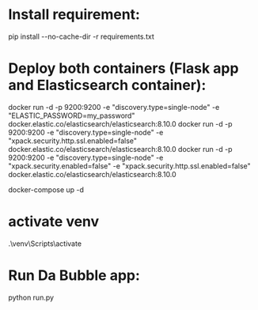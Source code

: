 # Install requirement:
pip install --no-cache-dir -r requirements.txt

# Deploy both containers (Flask app and Elasticsearch container):
docker run -d -p 9200:9200 -e "discovery.type=single-node" -e "ELASTIC_PASSWORD=my_password" docker.elastic.co/elasticsearch/elasticsearch:8.10.0
docker run -d -p 9200:9200 -e "discovery.type=single-node" -e "xpack.security.http.ssl.enabled=false" docker.elastic.co/elasticsearch/elasticsearch:8.10.0
docker run -d -p 9200:9200 -e "discovery.type=single-node" -e "xpack.security.enabled=false" -e "xpack.security.http.ssl.enabled=false" docker.elastic.co/elasticsearch/elasticsearch:8.10.0

docker-compose up -d

# activate venv 
.\venv\Scripts\activate

# Run Da Bubble app:
python run.py

